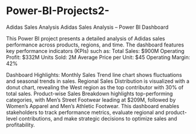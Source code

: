 # Power-BI-Projects2-
Adidas Sales Analysis
Adidas Sales Analysis – Power BI Dashboard

This Power BI project presents a detailed analysis of Adidas sales performance across products, regions, and time. The dashboard features key performance indicators (KPIs) such as:
Total Sales: $900M
Operating Profit: $332M
Units Sold: 2M
Average Price per Unit: $45
Operating Margin: 42%

Dashboard Highlights:
Monthly Sales Trend line chart shows fluctuations and seasonal trends in sales.
Regional Sales Distribution is visualized with a donut chart, revealing the West region as the top contributor with 30% of total sales.
Product-wise Sales Breakdown highlights top-performing categories, with Men’s Street Footwear leading at $209M, followed by Women’s Apparel and Men’s Athletic Footwear.
This dashboard enables stakeholders to track performance metrics, evaluate regional and product-level contributions, and make strategic decisions to optimize sales and profitability.
